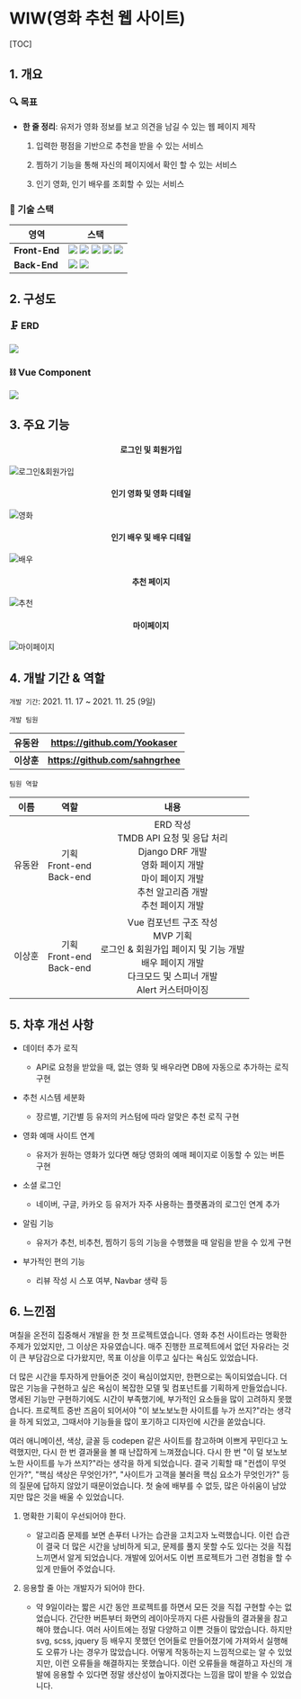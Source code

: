 # WIW(영화 추천 웹 사이트)

[TOC]

## 1. 개요

### 🔍 목표

- **한 줄 정리**: 유저가 영화 정보를 보고 의견을 남길 수 있는 웹 페이지 제작
  1. 입력한 평점을 기반으로 추천을 받을 수 있는 서비스
  
  2. 찜하기 기능을 통해 자신의 페이지에서 확인 할 수 있는 서비스
  3. 인기 영화, 인기 배우를 조회할 수 있는 서비스



### 🔨 기술 스택

| 영역          | 스택                                                         |
| ------------- | ------------------------------------------------------------ |
| **Front-End** | <img src="https://img.shields.io/badge/html-E34F26?style=flat-square&logo=html5&logoColor=white"/> <img src="https://img.shields.io/badge/css-1572B6?style=flat-square&logo=css3&logoColor=white"/> <img src="https://img.shields.io/badge/javascript-F7DF1E?style=flat-square&logo=javascript&logoColor=black"/> <img src="https://img.shields.io/badge/vue.js-4FC08D?style=flat-square&logo=vue.js&logoColor=white"/> <img src="https://img.shields.io/badge/Vuetify-1867C0?style=flat-square&logo=Vuetify&logoColor=white"/> |
| **Back-End**  | <img src="https://img.shields.io/badge/Python-3766AB?style=flat-square&logo=Python&logoColor=white"/> <img src="https://img.shields.io/badge/Django-092E20?style=flat-square&logo=Django&logoColor=white"/> |



## 2. 구성도

### 🗜 ERD

![](README.assets/ERD.png)



### ⛓ Vue Component

![](README.assets/Component.png)



## 3. 주요 기능

<h4 style="text-align: center">로그인 및 회원가입</h4>

![로그인&회원가입](README.assets/로그인&회원가입.gif)



<h4 style="text-align: center">인기 영화 및 영화 디테일</h4>

![영화](README.assets/영화.gif)



<h4 style="text-align: center">인기 배우 및 배우 디테일</h4>

![배우](README.assets/배우.gif)



<h4 style="text-align: center">추천 페이지</h4>

![추천](README.assets/추천.gif)



<h4 style="text-align: center">마이페이지</h4>

![마이페이지](README.assets/마이페이지.gif)



## 4. 개발 기간 & 역할

`개발 기간`: 2021. 11. 17 ~ 2021. 11. 25 (9일)



`개발 팀원`

| 유동완     | https://github.com/Yookaser      |
| ---------- | -------------------------------- |
| **이상훈** | **https://github.com/sahngrhee** |



`팀원 역할`

|  이름  |               역할                |                             내용                             |
| :----: | :-------------------------------: | :----------------------------------------------------------: |
| 유동완 | 기획<br />Front-end<br />Back-end | ERD 작성<br />TMDB API 요청 및 응답 처리<br />Django DRF 개발<br />영화 페이지 개발<br />마이 페이지 개발<br />추천 알고리즘 개발<br />추천 페이지 개발 |
| 이상훈 | 기획<br />Front-end<br />Back-end | Vue 컴포넌트 구조 작성<br />MVP 기획<br />로그인 & 회원가입 페이지 및 기능 개발<br />배우 페이지 개발<br />다크모드 및 스피너 개발<br />Alert 커스터마이징 |



## 5. 차후 개선 사항

- 데이터 추가 로직
  - API로 요청을 받았을 때, 없는 영화 및 배우라면 DB에 자동으로 추가하는 로직 구현



- 추천 시스템 세분화
  - 장르별, 기간별 등 유저의 커스텀에 따라 알맞은 추천 로직 구현



- 영화 예매 사이트 연계
  - 유저가 원하는 영화가 있다면 해당 영화의 예매 페이지로 이동할 수 있는 버튼 구현



- 소셜 로그인
  - 네이버, 구글, 카카오 등 유저가 자주 사용하는 플랫폼과의 로그인 연계 추가



- 알림 기능
  - 유저가 추천, 비추천, 찜하기 등의 기능을 수행했을 때 알림을 받을 수 있게 구현



- 부가적인 편의 기능
  - 리뷰 작성 시 스포 여부, Navbar 생략 등



## 6. 느낀점

며칠을 온전히 집중해서 개발을 한 첫 프로젝트였습니다. 영화 추천 사이트라는 명확한 주제가 있었지만, 그 이상은 자유였습니다. 매주 진행한 프로젝트에서 없던 자유라는 것이 큰 부담감으로 다가왔지만, 목표 이상을 이루고 싶다는 욕심도 있었습니다.

더 많은 시간을 투자하게 만들어준 것이 욕심이었지만, 한편으로는 독이되었습니다. 더 많은 기능을 구현하고 싶은 욕심이 복잡한 모델 및 컴포넌트를 기획하게 만들었습니다. 명세된 기능만 구현하기에도 시간이 부족했기에, 부가적인 요소들을 많이 고려하지 못했습니다. 프로젝트 중반 즈음이 되어서야 "이 보노보노한 사이트를 누가 쓰지?"라는 생각을 하게 되었고, 그때서야 기능들을 많이 포기하고 디자인에 시간을 쏟았습니다.

여러 애니메이션, 색상, 글꼴 등 codepen 같은 사이트를 참고하며 이쁘게 꾸민다고 노력했지만, 다시 한 번 결과물을 볼 때 난잡하게 느껴졌습니다. 다시 한 번 "이 덜 보노보노한 사이트를 누가 쓰지?"라는 생각을 하게 되었습니다. 결국 기획할 때 "컨셉이 무엇인가?", "핵심 색상은 무엇인가?", "사이트가 고객을 불러올 핵심 요소가 무엇인가?" 등의 질문에 답하지 않았기 때문이었습니다. 첫 술에 배부를 수 없듯, 많은 아쉬움이 남았지만 많은 것을 배울 수 있었습니다.



1. 명확한 기획이 우선되어야 한다.
   - 알고리즘 문제를 보면 손푸터 나가는 습관을 고치고자 노력했습니다. 이런 습관이 결국 더 많은 시간을 낭비하게 되고, 문제를 풀지 못할 수도 있다는 것을 직접 느끼면서 알게 되었습니다. 개발에 있어서도 이번 프로젝트가 그런 경험을 할 수 있게 만들어 주었습니다.

2. 응용할 줄 아는 개발자가 되어야 한다.
   - 약 9일이라는 짧은 시간 동안 프로젝트를 하면서 모든 것을 직접 구현할 수는 없었습니다. 간단한 버튼부터 화면의 레이아웃까지 다른 사람들의 결과물을 참고해야 했습니다. 여러 사이트에는 정말 다양하고 이쁜 것들이 많았습니다. 하지만 svg, scss, jquery 등 배우지 못했던 언어들로 만들어졌기에 가져와서 실행해도 오류가 나는 경우가 많았습니다.  어떻게 작동하는지 느낌적으로는 알 수 있었지만, 이런 오류들을 해결하지는 못했습니다. 이런 오류들을 해결하고 자신의 개발에 응용할 수 있다면 정말 생산성이 높아지겠다는 느낌을 많이 받을 수 있었습니다.
